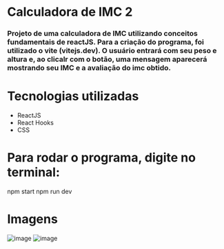 # Calculadora de IMC 2

### Projeto de uma calculadora de IMC utilizando conceitos fundamentais de reactJS. Para a criação do programa, foi utilizado o vite (vitejs.dev). O usuário entrará com seu peso e altura e, ao clicalr com o botão, uma mensagem aparecerá mostrando seu IMC e a avaliação do imc obtido.

# Tecnologias utilizadas
- ReactJS
- React Hooks
- CSS

# Para rodar o programa, digite no terminal:
npm start
npm run dev

# Imagens
![image](https://user-images.githubusercontent.com/105760278/211927012-e03db206-9efb-4518-99c3-675eea687ebc.png)
![image](https://user-images.githubusercontent.com/105760278/211927184-36785dbe-d48c-4fe0-8b4f-6d339fa5fd72.png)

